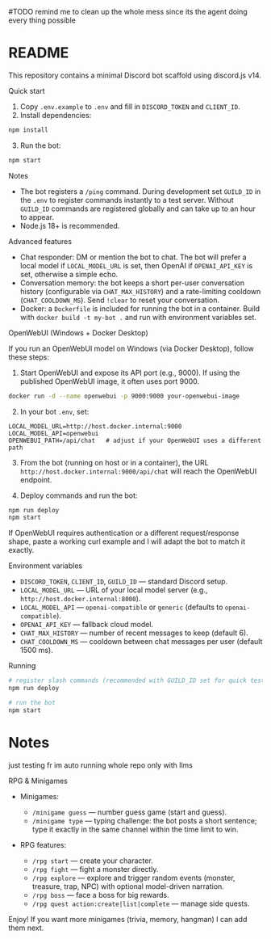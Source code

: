 #TODO
remind me to clean up the whole mess since its the agent doing every thing possible

# README

This repository contains a minimal Discord bot scaffold using discord.js v14.

Quick start

1. Copy `.env.example` to `.env` and fill in `DISCORD_TOKEN` and `CLIENT_ID`.
2. Install dependencies:

```bash
npm install
```

3. Run the bot:

```bash
npm start
```

Notes

- The bot registers a `/ping` command. During development set `GUILD_ID` in the `.env` to register commands instantly to a test server. Without `GUILD_ID` commands are registered globally and can take up to an hour to appear.
- Node.js 18+ is recommended.

Advanced features

- Chat responder: DM or mention the bot to chat. The bot will prefer a local model if `LOCAL_MODEL_URL` is set, then OpenAI if `OPENAI_API_KEY` is set, otherwise a simple echo.
- Conversation memory: the bot keeps a short per-user conversation history (configurable via `CHAT_MAX_HISTORY`) and a rate-limiting cooldown (`CHAT_COOLDOWN_MS`). Send `!clear` to reset your conversation.
- Docker: a `Dockerfile` is included for running the bot in a container. Build with `docker build -t my-bot .` and run with environment variables set.

OpenWebUI (Windows + Docker Desktop)

If you run an OpenWebUI model on Windows (via Docker Desktop), follow these steps:

1. Start OpenWebUI and expose its API port (e.g., 9000). If using the published OpenWebUI image, it often uses port 9000.

```bash
docker run -d --name openwebui -p 9000:9000 your-openwebui-image
```

2. In your bot `.env`, set:

```env
LOCAL_MODEL_URL=http://host.docker.internal:9000
LOCAL_MODEL_API=openwebui
OPENWEBUI_PATH=/api/chat   # adjust if your OpenWebUI uses a different path
```

3. From the bot (running on host or in a container), the URL `http://host.docker.internal:9000/api/chat` will reach the OpenWebUI endpoint.

4. Deploy commands and run the bot:

```bash
npm run deploy
npm start
```

If OpenWebUI requires authentication or a different request/response shape, paste a working curl example and I will adapt the bot to match it exactly.

Environment variables

- `DISCORD_TOKEN`, `CLIENT_ID`, `GUILD_ID` — standard Discord setup.
- `LOCAL_MODEL_URL` — URL of your local model server (e.g., `http://host.docker.internal:8000`).
- `LOCAL_MODEL_API` — `openai-compatible` or `generic` (defaults to `openai-compatible`).
- `OPENAI_API_KEY` — fallback cloud model.
- `CHAT_MAX_HISTORY` — number of recent messages to keep (default 6).
- `CHAT_COOLDOWN_MS` — cooldown between chat messages per user (default 1500 ms).

Running

```bash
# register slash commands (recommended with GUILD_ID set for quick testing)
npm run deploy

# run the bot
npm start
```

# Notes
just testing fr im auto running whole repo only with llms

RPG & Minigames

- Minigames:
	- `/minigame guess` — number guess game (start and guess).
	- `/minigame type` — typing challenge: the bot posts a short sentence; type it exactly in the same channel within the time limit to win.

- RPG features:
	- `/rpg start` — create your character.
	- `/rpg fight` — fight a monster directly.
	- `/rpg explore` — explore and trigger random events (monster, treasure, trap, NPC) with optional model-driven narration.
	- `/rpg boss` — face a boss for big rewards.
	- `/rpg quest action:create|list|complete` — manage side quests.

Enjoy! If you want more minigames (trivia, memory, hangman) I can add them next.

